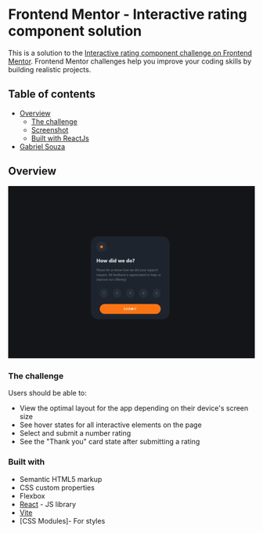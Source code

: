 # Frontend Mentor - Interactive rating component solution

This is a solution to the [Interactive rating component challenge on Frontend Mentor](https://www.frontendmentor.io/challenges/interactive-rating-component-koxpeBUmI). Frontend Mentor challenges help you improve your coding skills by building realistic projects.

## Table of contents

- [Overview](https://interactive-rating-component-gamma-puce.vercel.app/)
  - [The challenge](https://www.frontendmentor.io/solutions/challenge-solved-using-reactjs-KHx5_mM7Kb)
  - [Screenshot](/public/preview.png)
  - [Built with ReactJs](https://reactjs.org/)
- [Gabriel Souza](https://www.linkedin.com/in/gabriel-alves-73860a1ab/)

## Overview

<p align="center">
  <img src="./public/preview.png">
</p>

### The challenge

Users should be able to:

- View the optimal layout for the app depending on their device's screen size
- See hover states for all interactive elements on the page
- Select and submit a number rating
- See the "Thank you" card state after submitting a rating

### Built with

- Semantic HTML5 markup
- CSS custom properties
- Flexbox
- [React](https://reactjs.org/) - JS library
- [Vite](https://vitejs.dev/)
- [CSS Modules]- For styles
